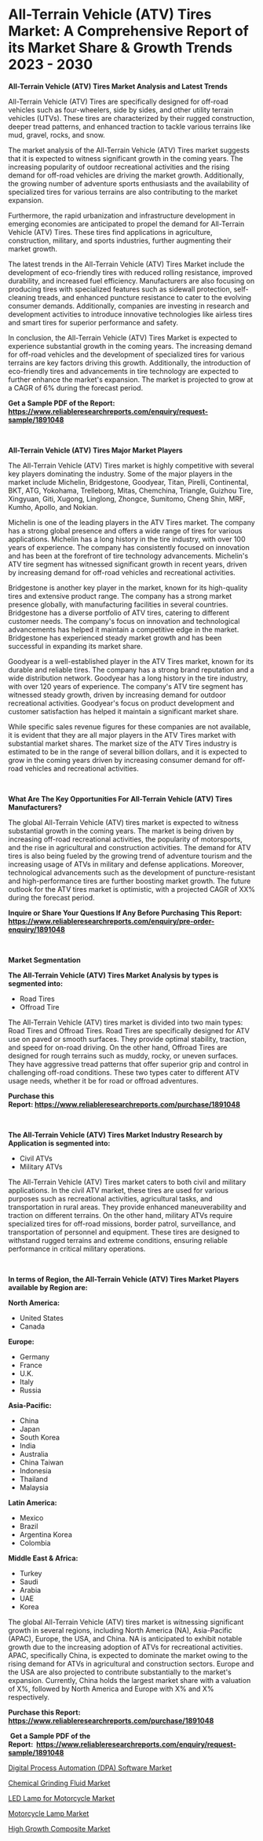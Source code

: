 <p><h1>All-Terrain Vehicle (ATV) Tires Market: A Comprehensive Report of its Market Share & Growth Trends 2023 - 2030</h1></p><p><strong>All-Terrain Vehicle (ATV) Tires Market Analysis and Latest Trends</strong></p>
<p><p>All-Terrain Vehicle (ATV) Tires are specifically designed for off-road vehicles such as four-wheelers, side by sides, and other utility terrain vehicles (UTVs). These tires are characterized by their rugged construction, deeper tread patterns, and enhanced traction to tackle various terrains like mud, gravel, rocks, and snow.</p><p>The market analysis of the All-Terrain Vehicle (ATV) Tires market suggests that it is expected to witness significant growth in the coming years. The increasing popularity of outdoor recreational activities and the rising demand for off-road vehicles are driving the market growth. Additionally, the growing number of adventure sports enthusiasts and the availability of specialized tires for various terrains are also contributing to the market expansion.</p><p>Furthermore, the rapid urbanization and infrastructure development in emerging economies are anticipated to propel the demand for All-Terrain Vehicle (ATV) Tires. These tires find applications in agriculture, construction, military, and sports industries, further augmenting their market growth.</p><p>The latest trends in the All-Terrain Vehicle (ATV) Tires Market include the development of eco-friendly tires with reduced rolling resistance, improved durability, and increased fuel efficiency. Manufacturers are also focusing on producing tires with specialized features such as sidewall protection, self-cleaning treads, and enhanced puncture resistance to cater to the evolving consumer demands. Additionally, companies are investing in research and development activities to introduce innovative technologies like airless tires and smart tires for superior performance and safety.</p><p>In conclusion, the All-Terrain Vehicle (ATV) Tires Market is expected to experience substantial growth in the coming years. The increasing demand for off-road vehicles and the development of specialized tires for various terrains are key factors driving this growth. Additionally, the introduction of eco-friendly tires and advancements in tire technology are expected to further enhance the market's expansion. The market is projected to grow at a CAGR of 6% during the forecast period.</p></p>
<p><strong>Get a Sample PDF of the Report:&nbsp; <a href="https://www.reliableresearchreports.com/enquiry/request-sample/1891048">https://www.reliableresearchreports.com/enquiry/request-sample/1891048</a></strong></p>
<p>&nbsp;</p>
<p><strong>All-Terrain Vehicle (ATV) Tires Major Market Players</strong></p>
<p><p>The All-Terrain Vehicle (ATV) Tires market is highly competitive with several key players dominating the industry. Some of the major players in the market include Michelin, Bridgestone, Goodyear, Titan, Pirelli, Continental, BKT, ATG, Yokohama, Trelleborg, Mitas, Chemchina, Triangle, Guizhou Tire, Xingyuan, Giti, Xugong, Linglong, Zhongce, Sumitomo, Cheng Shin, MRF, Kumho, Apollo, and Nokian.</p><p>Michelin is one of the leading players in the ATV Tires market. The company has a strong global presence and offers a wide range of tires for various applications. Michelin has a long history in the tire industry, with over 100 years of experience. The company has consistently focused on innovation and has been at the forefront of tire technology advancements. Michelin's ATV tire segment has witnessed significant growth in recent years, driven by increasing demand for off-road vehicles and recreational activities.</p><p>Bridgestone is another key player in the market, known for its high-quality tires and extensive product range. The company has a strong market presence globally, with manufacturing facilities in several countries. Bridgestone has a diverse portfolio of ATV tires, catering to different customer needs. The company's focus on innovation and technological advancements has helped it maintain a competitive edge in the market. Bridgestone has experienced steady market growth and has been successful in expanding its market share.</p><p>Goodyear is a well-established player in the ATV Tires market, known for its durable and reliable tires. The company has a strong brand reputation and a wide distribution network. Goodyear has a long history in the tire industry, with over 120 years of experience. The company's ATV tire segment has witnessed steady growth, driven by increasing demand for outdoor recreational activities. Goodyear's focus on product development and customer satisfaction has helped it maintain a significant market share.</p><p>While specific sales revenue figures for these companies are not available, it is evident that they are all major players in the ATV Tires market with substantial market shares. The market size of the ATV Tires industry is estimated to be in the range of several billion dollars, and it is expected to grow in the coming years driven by increasing consumer demand for off-road vehicles and recreational activities.</p></p>
<p>&nbsp;</p>
<p><strong>What Are The Key Opportunities For All-Terrain Vehicle (ATV) Tires Manufacturers?</strong></p>
<p><p>The global All-Terrain Vehicle (ATV) tires market is expected to witness substantial growth in the coming years. The market is being driven by increasing off-road recreational activities, the popularity of motorsports, and the rise in agricultural and construction activities. The demand for ATV tires is also being fueled by the growing trend of adventure tourism and the increasing usage of ATVs in military and defense applications. Moreover, technological advancements such as the development of puncture-resistant and high-performance tires are further boosting market growth. The future outlook for the ATV tires market is optimistic, with a projected CAGR of XX% during the forecast period.</p></p>
<p><strong>Inquire or Share Your Questions If Any Before Purchasing This Report: <a href="https://www.reliableresearchreports.com/enquiry/pre-order-enquiry/1891048">https://www.reliableresearchreports.com/enquiry/pre-order-enquiry/1891048</a></strong></p>
<p>&nbsp;</p>
<p><strong>Market Segmentation</strong></p>
<p><strong>The All-Terrain Vehicle (ATV) Tires Market Analysis by types is segmented into:</strong></p>
<p><ul><li>Road Tires</li><li>Offroad Tire</li></ul></p>
<p><p>The All-Terrain Vehicle (ATV) tires market is divided into two main types: Road Tires and Offroad Tires. Road Tires are specifically designed for ATV use on paved or smooth surfaces. They provide optimal stability, traction, and speed for on-road driving. On the other hand, Offroad Tires are designed for rough terrains such as muddy, rocky, or uneven surfaces. They have aggressive tread patterns that offer superior grip and control in challenging off-road conditions. These two types cater to different ATV usage needs, whether it be for road or offroad adventures.</p></p>
<p><strong>Purchase this Report:&nbsp;<a href="https://www.reliableresearchreports.com/purchase/1891048">https://www.reliableresearchreports.com/purchase/1891048</a></strong></p>
<p>&nbsp;</p>
<p><strong>The All-Terrain Vehicle (ATV) Tires Market Industry Research by Application is segmented into:</strong></p>
<p><ul><li>Civil ATVs</li><li>Military ATVs</li></ul></p>
<p><p>The All-Terrain Vehicle (ATV) Tires market caters to both civil and military applications. In the civil ATV market, these tires are used for various purposes such as recreational activities, agricultural tasks, and transportation in rural areas. They provide enhanced maneuverability and traction on different terrains. On the other hand, military ATVs require specialized tires for off-road missions, border patrol, surveillance, and transportation of personnel and equipment. These tires are designed to withstand rugged terrains and extreme conditions, ensuring reliable performance in critical military operations.</p></p>
<p>&nbsp;</p>
<p><strong>In terms of Region, the All-Terrain Vehicle (ATV) Tires Market Players available by Region are:</strong></p>
<p>
    <p> <strong> North America: </strong>
        <ul>
            <li>United States</li>
            <li>Canada</li>
        </ul>
        </p> 
    <p> <strong> Europe: </strong>
        <ul>
            <li>Germany</li>
            <li>France</li>
            <li>U.K.</li>
            <li>Italy</li>
            <li>Russia</li>
        </ul>
        </p> 
    <p> <strong> Asia-Pacific: </strong>
        <ul>
            <li>China</li>
            <li>Japan</li>
            <li>South Korea</li>
            <li>India</li>
            <li>Australia</li>
            <li>China Taiwan</li>
            <li>Indonesia</li>
            <li>Thailand</li>
            <li>Malaysia</li>
        </ul>
        </p> 
    <p> <strong> Latin America: </strong>
        <ul>
            <li>Mexico</li>
            <li>Brazil</li>
            <li>Argentina Korea</li>
            <li>Colombia</li>
        </ul>
        </p> 
    <p> <strong> Middle East & Africa: </strong>
        <ul>
            <li>Turkey</li>
            <li>Saudi</li>
            <li>Arabia</li>
            <li>UAE</li>
            <li>Korea</li>
        </ul>
    </p>
    </p>
<p><p>The global All-Terrain Vehicle (ATV) tires market is witnessing significant growth in several regions, including North America (NA), Asia-Pacific (APAC), Europe, the USA, and China. NA is anticipated to exhibit notable growth due to the increasing adoption of ATVs for recreational activities. APAC, specifically China, is expected to dominate the market owing to the rising demand for ATVs in agricultural and construction sectors. Europe and the USA are also projected to contribute substantially to the market's expansion. Currently, China holds the largest market share with a valuation of X%, followed by North America and Europe with X% and X% respectively.</p></p>
<p><strong>Purchase this Report: <a href="https://www.reliableresearchreports.com/purchase/1891048">https://www.reliableresearchreports.com/purchase/1891048</a></strong></p>
<p>&nbsp;<strong>Get a Sample PDF of the Report:&nbsp;&nbsp;<a href="https://www.reliableresearchreports.com/enquiry/request-sample/1891048">https://www.reliableresearchreports.com/enquiry/request-sample/1891048</a></strong></p>
<p><strong></strong></p>
<p><p><a href="https://github.com/melchekhinf/Market-Research-Report-List-1/blob/main/digital-process-automation-dpa-software-market.md">Digital Process Automation (DPA) Software Market</a></p><p><a href="https://www.linkedin.com/pulse/chemical-grinding-fluid-market-size-share-global-analysis-z8qfe/">Chemical Grinding Fluid Market</a></p><p><a href="https://medium.com/@shivangi.reportprime/analyzing-led-lamp-for-motorcycle-market-global-industry-perspective-and-forecast-2023-to-2030-2ad2d6624a89">LED Lamp for Motorcycle Market</a></p><p><a href="https://medium.com/@aniket.reportprime23/motorcycle-lamp-market-size-cagr-trends-2024-2030-12098b9e2479">Motorcycle Lamp Market</a></p><p><a href="https://www.linkedin.com/pulse/decoding-high-growth-composite-market-deep-dive-latest-rftge/">High Growth Composite Market</a></p></p>